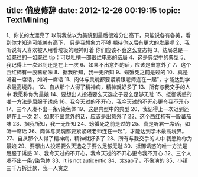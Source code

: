 title: 俏皮修辞
date: 2012-12-26 00:19:15
topic: TextMining
---

1、你长的太漂亮了 以前我总以为美貌到最后很难分出高下，只能说各有各美，看到你才知道可能美有高下，
只是我想象力不够 期待你以后有更大的发展呢
2、我听说有人喜欢被人用看垃圾的眼神盯着 你们应该不会这么变态把
3、结局总是一如既往的一如既往
tip：可以吐槽一部很烂电影的结局
4、这是典型中的典型
5、我记得上一次迟到还是在上一次
6、如果不出意外的话，应该是出意外了
7、这个西红柿有一股蕃茄味
8、据我所知，我一无所知
9、螃蟹死之前是过的
10、真是听君一席话，如听一席话
11、肉体与灵魂都要紧紧跟老师连在一起”，才能达到学术最高境界。
12、自从那个人得了精神病，精神就好多了
13、所有与我交手的人中 我愿称你为最娘
14、要想出人投递要么天选之子要么足够无耻
15、抵御诱惑的唯一方法是屈服于诱惑
16、我今天过的不开心，我今天过的不开心更令我不开心
17、三个人凑不出一条y染色体
19、这是典型中的典型
20、我记得上一次迟到还是在上一次
21、如果不出意外的话，应该是出意外了
22、这个西红柿有一股蕃茄味
23、据我所知，我一无所知
24、螃蟹死之前是过的
25、真是听君一席话，如听一席话
26、肉体与灵魂都要紧紧跟老师连在一起”，才能达到学术最高境界。
27、自从那个人得了精神病，精神就好多了
28、所有与我交手的人中 我愿称你为最娘
29、要想出人投递要么天选之子要么足够无耻
30、抵御诱惑的唯一方法是屈服于诱惑
31、我今天过的不开心，我今天过的不开心更令我不开心
32、三个人凑不出一条y染色体
33、it is not auticentic
34、太sao了，不像演的
35、小镇三千万拆迁款，我一人贪之